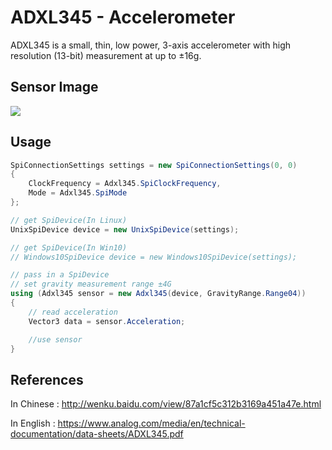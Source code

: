 # ADXL345 - Accelerometer
ADXL345 is a small, thin, low power, 3-axis accelerometer with high resolution (13-bit) measurement at up to ±16g.

## Sensor Image
![](sensor.jpg)

## Usage
```C#
SpiConnectionSettings settings = new SpiConnectionSettings(0, 0)
{
    ClockFrequency = Adxl345.SpiClockFrequency,
    Mode = Adxl345.SpiMode
};

// get SpiDevice(In Linux)
UnixSpiDevice device = new UnixSpiDevice(settings);

// get SpiDevice(In Win10)
// Windows10SpiDevice device = new Windows10SpiDevice(settings);

// pass in a SpiDevice
// set gravity measurement range ±4G
using (Adxl345 sensor = new Adxl345(device, GravityRange.Range04))
{
    // read acceleration
    Vector3 data = sensor.Acceleration;

    //use sensor
}
```

## References
In Chinese : http://wenku.baidu.com/view/87a1cf5c312b3169a451a47e.html

In English : https://www.analog.com/media/en/technical-documentation/data-sheets/ADXL345.pdf
